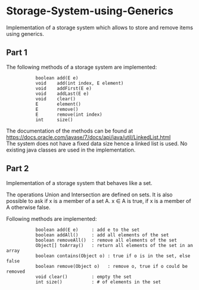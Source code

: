 # Storage-System-using-Generics
Implementation of a storage system which allows to store and remove items using generics.

## Part 1
The following methods of a storage system are implemented:</br>

               boolean add(E e)
               void    add(int index, E element)
               void    addFirst(E e)
               void    addLast(E e)
               void    clear()
               E       element()
               E       remove()
               E       remove(int index)
               int     size()
               
The documentation of the methods can be found at https://docs.oracle.com/javase/7/docs/api/java/util/LinkedList.html </br>
The system does not have a fixed data size hence a linked list is used. No existing java classes are used in the implementation.

## Part 2
Implementation of a storage system that behaves like a set.</br>

The operations Union and Intersection are defined on sets. It is also possible to ask if x is a member of a set A. x ∈ A is true, if x is a member of A otherwise false.

Following methods are implemented:</br>

               boolean add(E e)     : add e to the set
               boolean addAll()     : add all elements of the set 
               boolean removeAll()  : remove all elements of the set   
               Object[] toArray()   : return all elements of the set in an array 
               boolean contains(Object o) : true if o is in the set, else false
               boolean remove(Object o)   : remove o, true if o could be removed
               void clear()         : empty the set
               int size()           : # of elements in the set
               
